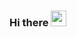 ### Hi there <!--👋--> <img src="https://raw.githubusercontent.com/MartinHeinz/MartinHeinz/master/wave.gif" width="25px">

<!--
**PiotrBejenka/PiotrBejenka** is a ✨ _special_ ✨ repository because its `README.md` (this file) appears on your GitHub profile.

Here are some ideas to get you started:

- 🔭 I’m currently working on ...
- 🌱 I’m currently learning ...
- 👯 I’m looking to collaborate on ...
- 🤔 I’m looking for help with ...
- 💬 Ask me about ...
- 📫 How to reach me: ...
- 😄 Pronouns: ...
- ⚡ Fun fact: ...
-->
